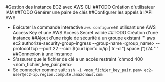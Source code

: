 #Gestion des instance EC2 avec AWS CLI
##TODO Création d'utilisateur IAM
##TODO Générer une paire de clés
##Configurer les appels à l'API AWS
* Exécuter la commande interactive `aws configure`en utilisant une AWS Access Key et une AWS Access Secret valide
##TODO Création d'une instance
##Ajout d'une règle de sécurité à un groupe existant
'''
aws ec2 authorize-security-group-ingress --group-name <group_name> --protocol tcp --port 22 --cidr $(curl ipinfo.io/ip | tr -d "[:space:]")/24
'''
##Connexion  à une instance
* S'assurer que le fichier de clé a un accès restraint `chmod 400 <nom_fichier_key_pair.pem>
* Se connecter comme suit: `ssh -i <nom_fichier_key_pair.pem> ec2-user@ec2-ip.region.compute.amazonaws.com`


